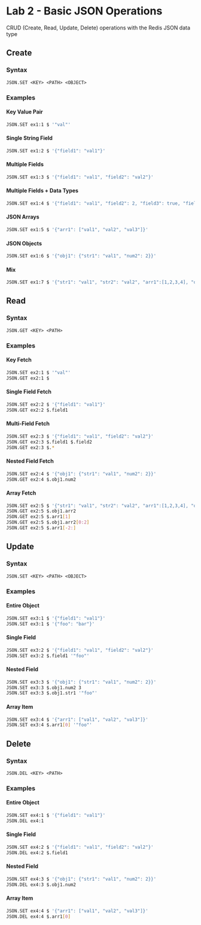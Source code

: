 # Lab 2 - Basic JSON Operations
CRUD (Create, Read, Update, Delete) operations with the Redis JSON data type

## Create
### Syntax
`JSON.SET <KEY> <PATH> <OBJECT>`
### Examples
#### Key Value Pair
```bash
JSON.SET ex1:1 $ '"val"'
```
#### Single String Field
```bash
JSON.SET ex1:2 $ '{"field1": "val1"}'
```
#### Multiple Fields
```bash
JSON.SET ex1:3 $ '{"field1": "val1", "field2": "val2"}'
```
#### Multiple Fields + Data Types
```bash
JSON.SET ex1:4 $ '{"field1": "val1", "field2": 2, "field3": true, "field4": null}'
```
#### JSON Arrays
```bash
JSON.SET ex1:5 $ '{"arr1": ["val1", "val2", "val3"]}'
```
#### JSON Objects
```bash
JSON.SET ex1:6 $ '{"obj1": {"str1": "val1", "num2": 2}}'
```
#### Mix
```bash
JSON.SET ex1:7 $ '{"str1": "val1", "str2": "val2", "arr1":[1,2,3,4], "obj1": {"num1": 1,"arr2":["val1","val2", "val3"]}}'
```
## Read
### Syntax
`JSON.GET <KEY> <PATH>`
### Examples
#### Key Fetch
```bash
JSON.SET ex2:1 $ '"val"'
JSON.GET ex2:1 $
```
#### Single Field Fetch
```bash
JSON.SET ex2:2 $ '{"field1": "val1"}'
JSON.GET ex2:2 $.field1
```
#### Multi-Field Fetch
```bash
JSON.SET ex2:3 $ '{"field1": "val1", "field2": "val2"}'
JSON.GET ex2:3 $.field1 $.field2
JSON.GET ex2:3 $.*
```
#### Nested Field Fetch
```bash
JSON.SET ex2:4 $ '{"obj1": {"str1": "val1", "num2": 2}}'
JSON.GET ex2:4 $.obj1.num2
```
#### Array Fetch
```bash
JSON.SET ex2:5 $ '{"str1": "val1", "str2": "val2", "arr1":[1,2,3,4], "obj1": {"num1": 1,"arr2":["val1","val2", "val3"]}}'
JSON.GET ex2:5 $.obj1.arr2
JSON.GET ex2:5 $.arr1[1]
JSON.GET ex2:5 $.obj1.arr2[0:2]
JSON.GET ex2:5 $.arr1[-2:]
```
## Update
### Syntax
`JSON.SET <KEY> <PATH> <OBJECT>`
### Examples
#### Entire Object
```bash
JSON.SET ex3:1 $ '{"field1": "val1"}'
JSON.SET ex3:1 $ '{"foo": "bar"}'
```
#### Single Field
```bash
JSON.SET ex3:2 $ '{"field1": "val1", "field2": "val2"}'
JSON.SET ex3:2 $.field1 '"foo"'
```
#### Nested Field
```bash
JSON.SET ex3:3 $ '{"obj1": {"str1": "val1", "num2": 2}}'
JSON.SET ex3:3 $.obj1.num2 3
JSON.SET ex3:3 $.obj1.str1 '"foo"'
```
#### Array Item
```bash
JSON.SET ex3:4 $ '{"arr1": ["val1", "val2", "val3"]}'
JSON.SET ex3:4 $.arr1[0] '"foo"'
```
## Delete
### Syntax
`JSON.DEL <KEY> <PATH>`
### Examples
#### Entire Object
```bash
JSON.SET ex4:1 $ '{"field1": "val1"}'
JSON.DEL ex4:1
```
#### Single Field
```bash
JSON.SET ex4:2 $ '{"field1": "val1", "field2": "val2"}'
JSON.DEL ex4:2 $.field1 
```
#### Nested Field
```bash
JSON.SET ex4:3 $ '{"obj1": {"str1": "val1", "num2": 2}}'
JSON.DEL ex4:3 $.obj1.num2 
```
#### Array Item
```bash
JSON.SET ex4:4 $ '{"arr1": ["val1", "val2", "val3"]}'
JSON.DEL ex4:4 $.arr1[0] 